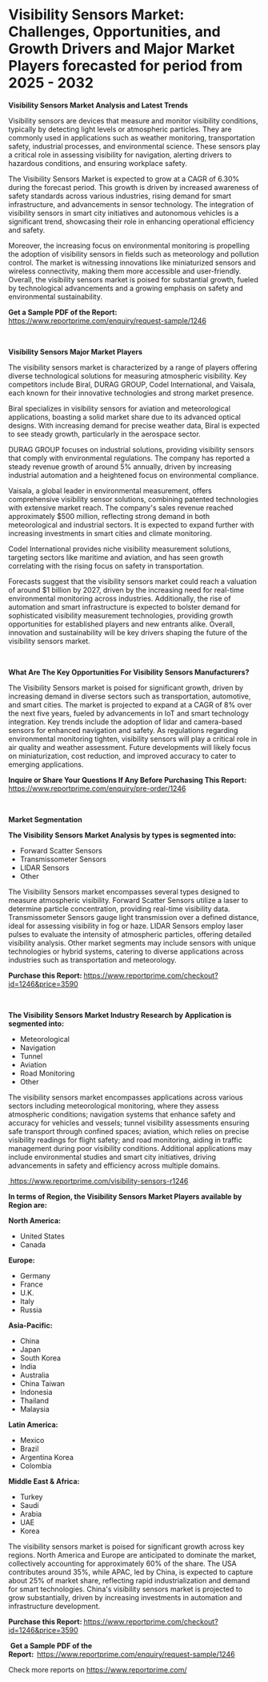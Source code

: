 <p><h1>Visibility Sensors Market: Challenges, Opportunities, and Growth Drivers and Major Market Players forecasted for period from 2025 - 2032</h1></p><p><strong>Visibility Sensors Market Analysis and Latest Trends</strong></p>
<p><p>Visibility sensors are devices that measure and monitor visibility conditions, typically by detecting light levels or atmospheric particles. They are commonly used in applications such as weather monitoring, transportation safety, industrial processes, and environmental science. These sensors play a critical role in assessing visibility for navigation, alerting drivers to hazardous conditions, and ensuring workplace safety.</p><p>The Visibility Sensors Market is expected to grow at a CAGR of 6.30% during the forecast period. This growth is driven by increased awareness of safety standards across various industries, rising demand for smart infrastructure, and advancements in sensor technology. The integration of visibility sensors in smart city initiatives and autonomous vehicles is a significant trend, showcasing their role in enhancing operational efficiency and safety.</p><p>Moreover, the increasing focus on environmental monitoring is propelling the adoption of visibility sensors in fields such as meteorology and pollution control. The market is witnessing innovations like miniaturized sensors and wireless connectivity, making them more accessible and user-friendly. Overall, the visibility sensors market is poised for substantial growth, fueled by technological advancements and a growing emphasis on safety and environmental sustainability.</p></p>
<p><strong>Get a Sample PDF of the Report:&nbsp;</strong> <a href="https://www.reportprime.com/enquiry/request-sample/1246?utm_campaign=3049&utm_medium=2&utm_source=Github&utm_content=ia&utm_term=18032025&utm_id=visibility-sensors">https://www.reportprime.com/enquiry/request-sample/1246</a></p>
<p>&nbsp;</p>
<p><strong>Visibility Sensors Major Market Players</strong></p>
<p><p>The visibility sensors market is characterized by a range of players offering diverse technological solutions for measuring atmospheric visibility. Key competitors include Biral, DURAG GROUP, Codel International, and Vaisala, each known for their innovative technologies and strong market presence.</p><p>Biral specializes in visibility sensors for aviation and meteorological applications, boasting a solid market share due to its advanced optical designs. With increasing demand for precise weather data, Biral is expected to see steady growth, particularly in the aerospace sector.</p><p>DURAG GROUP focuses on industrial solutions, providing visibility sensors that comply with environmental regulations. The company has reported a steady revenue growth of around 5% annually, driven by increasing industrial automation and a heightened focus on environmental compliance.</p><p>Vaisala, a global leader in environmental measurement, offers comprehensive visibility sensor solutions, combining patented technologies with extensive market reach. The company's sales revenue reached approximately $500 million, reflecting strong demand in both meteorological and industrial sectors. It is expected to expand further with increasing investments in smart cities and climate monitoring.</p><p>Codel International provides niche visibility measurement solutions, targeting sectors like maritime and aviation, and has seen growth correlating with the rising focus on safety in transportation.</p><p>Forecasts suggest that the visibility sensors market could reach a valuation of around $1 billion by 2027, driven by the increasing need for real-time environmental monitoring across industries. Additionally, the rise of automation and smart infrastructure is expected to bolster demand for sophisticated visibility measurement technologies, providing growth opportunities for established players and new entrants alike. Overall, innovation and sustainability will be key drivers shaping the future of the visibility sensors market.</p></p>
<p>&nbsp;</p>
<p><strong>What Are The Key Opportunities For Visibility Sensors Manufacturers?</strong></p>
<p><p>The Visibility Sensors market is poised for significant growth, driven by increasing demand in diverse sectors such as transportation, automotive, and smart cities. The market is projected to expand at a CAGR of 8% over the next five years, fueled by advancements in IoT and smart technology integration. Key trends include the adoption of lidar and camera-based sensors for enhanced navigation and safety. As regulations regarding environmental monitoring tighten, visibility sensors will play a critical role in air quality and weather assessment. Future developments will likely focus on miniaturization, cost reduction, and improved accuracy to cater to emerging applications.</p></p>
<p><strong>Inquire or Share Your Questions If Any Before Purchasing This Report:</strong> <a href="https://www.reportprime.com/enquiry/pre-order/1246?utm_campaign=3049&utm_medium=2&utm_source=Github&utm_content=ia&utm_term=18032025&utm_id=visibility-sensors">https://www.reportprime.com/enquiry/pre-order/1246</a></p>
<p>&nbsp;</p>
<p><strong>Market Segmentation</strong></p>
<p><strong>The Visibility Sensors Market Analysis by types is segmented into:</strong></p>
<p><ul><li>Forward Scatter Sensors</li><li>Transmissometer Sensors</li><li>LIDAR Sensors</li><li>Other</li></ul></p>
<p><p>The Visibility Sensors market encompasses several types designed to measure atmospheric visibility. Forward Scatter Sensors utilize a laser to determine particle concentration, providing real-time visibility data. Transmissometer Sensors gauge light transmission over a defined distance, ideal for assessing visibility in fog or haze. LIDAR Sensors employ laser pulses to evaluate the intensity of atmospheric particles, offering detailed visibility analysis. Other market segments may include sensors with unique technologies or hybrid systems, catering to diverse applications across industries such as transportation and meteorology.</p></p>
<p><strong>Purchase this Report:&nbsp;</strong><a href="https://www.reportprime.com/checkout?id=1246&price=3590&utm_campaign=3049&utm_medium=2&utm_source=Github&utm_content=ia&utm_term=18032025&utm_id=visibility-sensors">https://www.reportprime.com/checkout?id=1246&price=3590</a></p>
<p>&nbsp;</p>
<p><strong>The Visibility Sensors Market Industry Research by Application is segmented into:</strong></p>
<p><ul><li>Meteorological</li><li>Navigation</li><li>Tunnel</li><li>Aviation</li><li>Road Monitoring</li><li>Other</li></ul></p>
<p><p>The visibility sensors market encompasses applications across various sectors including meteorological monitoring, where they assess atmospheric conditions; navigation systems that enhance safety and accuracy for vehicles and vessels; tunnel visibility assessments ensuring safe transport through confined spaces; aviation, which relies on precise visibility readings for flight safety; and road monitoring, aiding in traffic management during poor visibility conditions. Additional applications may include environmental studies and smart city initiatives, driving advancements in safety and efficiency across multiple domains.</p></p>
<p><a href="https://www.reportprime.com/visibility-sensors-r1246?utm_campaign=3049&utm_medium=2&utm_source=Github&utm_content=ia&utm_term=18032025&utm_id=visibility-sensors">&nbsp;https://www.reportprime.com/visibility-sensors-r1246</a></p>
<p><strong>In terms of Region, the Visibility Sensors Market Players available by Region are:</strong></p>
<p>
    <p> <strong> North America: </strong>
        <ul>
            <li>United States</li>
            <li>Canada</li>
        </ul>
        </p> 
    <p> <strong> Europe: </strong>
        <ul>
            <li>Germany</li>
            <li>France</li>
            <li>U.K.</li>
            <li>Italy</li>
            <li>Russia</li>
        </ul>
        </p> 
    <p> <strong> Asia-Pacific: </strong>
        <ul>
            <li>China</li>
            <li>Japan</li>
            <li>South Korea</li>
            <li>India</li>
            <li>Australia</li>
            <li>China Taiwan</li>
            <li>Indonesia</li>
            <li>Thailand</li>
            <li>Malaysia</li>
        </ul>
        </p> 
    <p> <strong> Latin America: </strong>
        <ul>
            <li>Mexico</li>
            <li>Brazil</li>
            <li>Argentina Korea</li>
            <li>Colombia</li>
        </ul>
        </p> 
    <p> <strong> Middle East & Africa: </strong>
        <ul>
            <li>Turkey</li>
            <li>Saudi</li>
            <li>Arabia</li>
            <li>UAE</li>
            <li>Korea</li>
        </ul>
    </p>
    </p>
<p><p>The visibility sensors market is poised for significant growth across key regions. North America and Europe are anticipated to dominate the market, collectively accounting for approximately 60% of the share. The USA contributes around 35%, while APAC, led by China, is expected to capture about 25% of market share, reflecting rapid industrialization and demand for smart technologies. China's visibility sensors market is projected to grow substantially, driven by increasing investments in automation and infrastructure development.</p></p>
<p><strong>Purchase this Report: </strong><a href="https://www.reportprime.com/checkout?id=1246&price=3590&utm_campaign=3049&utm_medium=2&utm_source=Github&utm_content=ia&utm_term=18032025&utm_id=visibility-sensors">https://www.reportprime.com/checkout?id=1246&price=3590</a></p>
<p>&nbsp;<strong>Get a Sample PDF of the Report:&nbsp;&nbsp;</strong><a href="https://www.reportprime.com/enquiry/request-sample/1246?utm_campaign=3049&utm_medium=2&utm_source=Github&utm_content=ia&utm_term=18032025&utm_id=visibility-sensors">https://www.reportprime.com/enquiry/request-sample/1246</a></p>
<p><strong></strong></p>
<p>Check more reports on <a href="https://www.reportprime.com/?utm_campaign=3049&utm_medium=2&utm_source=Github&utm_content=ia&utm_term=18032025&utm_id=visibility-sensors">https://www.reportprime.com/</a></p>